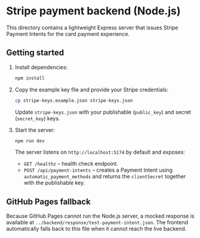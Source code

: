 # Stripe payment backend (Node.js)

This directory contains a lightweight Express server that issues Stripe Payment Intents for the card payment experience.

## Getting started

1. Install dependencies:

   ```bash
   npm install
   ```

2. Copy the example key file and provide your Stripe credentials:

   ```bash
   cp stripe-keys.example.json stripe-keys.json
   ```

   Update `stripe-keys.json` with your publishable (`public_key`) and secret (`secret_key`) keys.

3. Start the server:

   ```bash
   npm run dev
   ```

   The server listens on `http://localhost:5174` by default and exposes:

   - `GET /healthz` – health check endpoint.
   - `POST /api/payment-intents` – creates a Payment Intent using `automatic_payment_methods` and returns the `clientSecret` together with the publishable key.

## GitHub Pages fallback

Because GitHub Pages cannot run the Node.js server, a mocked response is available at `../backend/response/test-payment-intent.json`. The frontend automatically falls back to this file when it cannot reach the live backend.
